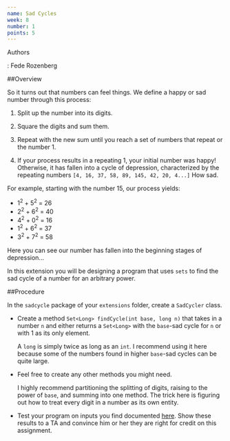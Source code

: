 ```yaml
---
name: Sad Cycles
week: 8
number: 1
points: 5
---
```


Authors

: Fede Rozenberg

##Overview

So it turns out that numbers can feel things. We define a happy or sad number through this process:

1. Split up the number into its digits.

2. Square the digits and sum them.

3. Repeat with the new sum until you reach a set of numbers that repeat or the number 1.

4. If your process results in a repeating 1, your initial number was happy! Otherwise, it has fallen into a cycle of depression, characterized by the repeating numbers `[4, 16, 37, 58, 89, 145, 42, 20, 4...]` How sad.


For example, starting with the number 15, our process yields:

* 1<sup>2</sup> + 5<sup>2</sup> = 26
* 2<sup>2</sup> + 6<sup>2</sup> = 40
* 4<sup>2</sup> + 0<sup>2</sup> = 16
* 1<sup>2</sup> + 6<sup>2</sup> = 37
* 3<sup>2</sup> + 7<sup>2</sup> = 58

Here you can see our number has fallen into the beginning stages of depression...

In this extension you will be designing a program that uses `sets` to find the sad cycle of a number for an arbitrary power.

##Procedure

In the `sadcycle` package of your `extensions` folder, create a `SadCycler` class.

* Create a method `Set<Long> findCycle(int base, long n)` that takes in a number `n` and either returns a `Set<Long>` with the `base`-sad cycle for `n` or with 1 as its only element.

	A `long` is simply twice as long as an `int`. I recommend using it here because some of the numbers found in higher `base`-sad cycles can be quite large.

* Feel free to create any other methods you might need.

	I highly recommend partitioning the splitting of digits, raising to the power of `base`, and summing into one method. The trick here is figuring out how to treat every digit in a number as its own entity.

* Test your program on inputs you find documented <a href="https://en.wikipedia.org/wiki/Happy_number">here</a>.  Show these results to a TA and convince him or her they are right for credit on this assignment.